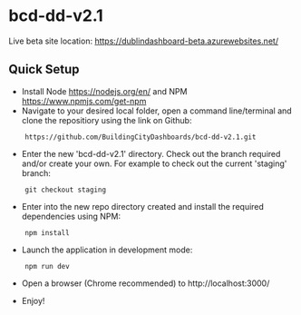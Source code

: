 # bcd-dd-v2.1

Live beta site location: https://dublindashboard-beta.azurewebsites.net/

## Quick Setup

+ Install Node https://nodejs.org/en/ and NPM https://www.npmjs.com/get-npm
+ Navigate to your desired local folder, open a command line/terminal and clone the repositiory using the link on Github:

```
    https://github.com/BuildingCityDashboards/bcd-dd-v2.1.git
```

+ Enter the new 'bcd-dd-v2.1' directory. Check out the branch required and/or create your own. For example to check out the current 'staging' branch:

```
    git checkout staging
```

+ Enter into the new repo directory created and install the required dependencies using NPM:

```
    npm install
```

+ Launch the application in development mode:

```
    npm run dev
```

+ Open a browser (Chrome recommended) to http://localhost:3000/

+ Enjoy!
